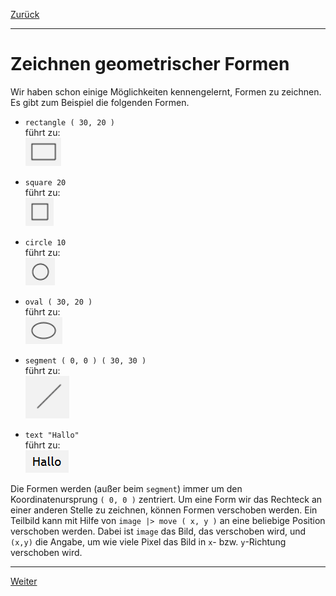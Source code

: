 [Zurück](Nikolaus.md)

---

# Zeichnen geometrischer Formen

Wir haben schon einige Möglichkeiten kennengelernt, Formen zu zeichnen.
Es gibt zum Beispiel die folgenden Formen.

* `rectangle ( 30, 20 )`  
  führt zu:  
  ![rectangle](../images/rectangle.png)

* `square 20`  
  führt zu:  
  ![square](../images/square.png)

* `circle 10`  
  führt zu:  
  ![circle](../images/circle.png)

* `oval ( 30, 20 )`  
  führt zu:  
  ![oval](../images/oval.png)

* `segment ( 0, 0 ) ( 30, 30 )`  
  führt zu:  
  ![path](../images/segment.png)

* `text "Hallo"`  
  führt zu:  
  ![text](../images/text.png)

Die Formen werden (außer beim `segment`) immer um den Koordinatenursprung `( 0, 0 )` zentriert. Um eine Form wir das Rechteck an einer anderen Stelle zu zeichnen, können Formen verschoben werden. Ein Teilbild kann mit Hilfe von `image |> move ( x, y )` an eine beliebige Position verschoben werden. Dabei ist `image` das Bild, das verschoben wird, und `(x,y)` die Angabe, um wie viele Pixel das Bild in `x`- bzw. `y`-Richtung verschoben wird.

---

[Weiter](Re-Use.md)

